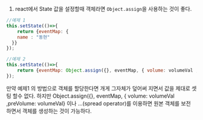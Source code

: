 1. react에서 State 값을 설정할때 객체라면  `Object.assign`을 사용하는 것이 좋다.

~~~javascript
//예제 1
this.setState(()=>{
    return {eventMap: {
    name : "동현"
  }}	
});

//예제 2
this.setState(()=>{
    return {eventMap: Object.assign({}, eventMap, { volume: volumeVal ,preVolume: volumeVal}}
});
~~~

만약 예제1 의 방법으로 객체를 할당한다면 개게 그자체가 덮어써 지면서 값을 제대로 셋팅 할수 없다. 하지만  Object.assign({}, eventMap, { volume: volumeVal ,preVolume: volumeVal} 이나 ...(spread operator)를 이용하면 원본 객체를 보전 하면서 객체를 생성하는 것이 가능하다.


